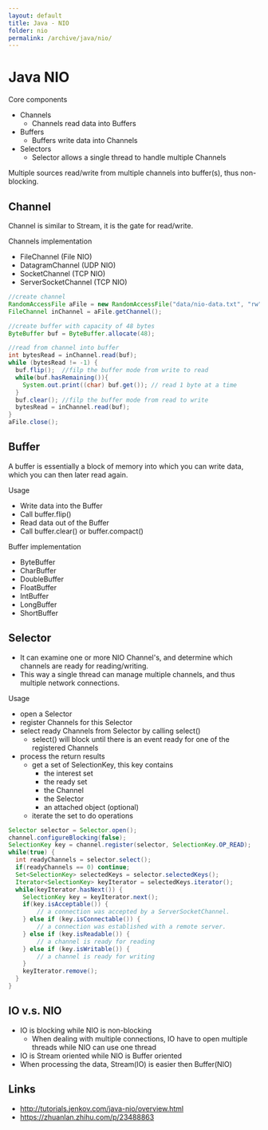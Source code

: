 ```yaml
---
layout: default
title: Java - NIO
folder: nio
permalink: /archive/java/nio/
---
```


# Java NIO

Core components

- Channels
  - Channels read data into Buffers
- Buffers
  - Buffers write data into Channels
- Selectors
  - Selector allows a single thread to handle multiple Channels

Multiple sources read/write from multiple channels into buffer(s), thus non-blocking.

## Channel

Channel is similar to Stream, it is the gate for read/write.

Channels implementation

- FileChannel (File NIO)
- DatagramChannel (UDP NIO)
- SocketChannel (TCP NIO)
- ServerSocketChannel (TCP NIO)

~~~ java
//create channel
RandomAccessFile aFile = new RandomAccessFile("data/nio-data.txt", "rw");
FileChannel inChannel = aFile.getChannel();

//create buffer with capacity of 48 bytes
ByteBuffer buf = ByteBuffer.allocate(48);

//read from channel into buffer
int bytesRead = inChannel.read(buf); 
while (bytesRead != -1) {
  buf.flip();  //filp the buffer mode from write to read
  while(buf.hasRemaining()){
    System.out.print((char) buf.get()); // read 1 byte at a time
  }
  buf.clear(); //filp the buffer mode from read to write
  bytesRead = inChannel.read(buf);
}
aFile.close();
~~~

## Buffer

A buffer is essentially a block of memory into which you can write data, which you can then later read again.

Usage

- Write data into the Buffer
- Call buffer.flip()
- Read data out of the Buffer
- Call buffer.clear() or buffer.compact()

Buffer implementation

- ByteBuffer
- CharBuffer
- DoubleBuffer
- FloatBuffer
- IntBuffer
- LongBuffer
- ShortBuffer

## Selector

- It can examine one or more NIO Channel's, and determine which channels are ready for reading/writing. 
- This way a single thread can manage multiple channels, and thus multiple network connections.

Usage

- open a Selector
- register Channels for this Selector
- select ready Channels from Selector by calling select()
  - select() will block until there is an event ready for one of the registered Channels
- process the return results
  - get a set of SelectionKey, this key contains
    - the interest set
    - the ready set
    - the Channel
    - the Selector
    - an attached object (optional)
  - iterate the set to do operations

~~~ java
Selector selector = Selector.open();
channel.configureBlocking(false);
SelectionKey key = channel.register(selector, SelectionKey.OP_READ);
while(true) {
  int readyChannels = selector.select();
  if(readyChannels == 0) continue;
  Set<SelectionKey> selectedKeys = selector.selectedKeys();
  Iterator<SelectionKey> keyIterator = selectedKeys.iterator();
  while(keyIterator.hasNext()) {
    SelectionKey key = keyIterator.next();
    if(key.isAcceptable()) {
        // a connection was accepted by a ServerSocketChannel.
    } else if (key.isConnectable()) {
        // a connection was established with a remote server.
    } else if (key.isReadable()) {
        // a channel is ready for reading
    } else if (key.isWritable()) {
        // a channel is ready for writing
    }
    keyIterator.remove();
  }
}
~~~

## IO v.s. NIO

- IO is blocking while NIO is non-blocking
  - When dealing with multiple connections, IO have to open multiple threads while NIO can use one thread
- IO is Stream oriented	while NIO is Buffer oriented
- When processing the data, Stream(IO) is easier then Buffer(NIO)

## Links
- <http://tutorials.jenkov.com/java-nio/overview.html>
- <https://zhuanlan.zhihu.com/p/23488863>
